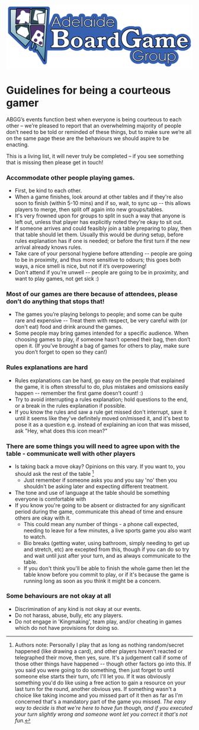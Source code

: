 ![ABGG Logo](/ABGG_Logo.png)

# Guidelines for being a courteous gamer

ABGG’s events function best when everyone is being courteous to each other – we’re pleased to report that an overwhelming majority of people don’t need to be told or reminded of these things, but to make sure we’re all on the same page these are the behaviours we should aspire to be enacting.

This is a living list, it will never truly be completed – if you see something that is missing then please get in touch!

### Accommodate other people playing games.
- First, be kind to each other.
- When a game finishes, look around at other tables and if they're also soon to finish (within 5-10 mins) and if so, wait, to sync up -- this allows players to merge, then split off again into new groups/tables.
- It's very frowned upon for groups to split in such a way that anyone is left out, unless that player has explicitly noted they're okay to sit out.
- If someone arrives and could feasibly join a table preparing to play, then that table should let them.  Usually this would be during setup, before rules explanation has if one is needed; or before the first turn if the new arrival already knows rules.
- Take care of your personal hygiene before attending -- people are going to be in proximity, and thus more sensitive to odours; this goes both ways, a nice smell is nice, but not if it’s overpowering!
- Don't attend if you're unwell -- people are going to be in proximity, and want to play games, not get sick :)

### Most of our games are there because of attendees, please don’t do anything that stops that!
- The games you’re playing belongs to people; and some can be quite rare and expensive -- Treat them with respect, be very careful with (or don't eat) food and drink around the games.
- Some people may bring games intended for a specific audience. When choosing games to play, if someone hasn’t opened their bag, then don’t open it.  (If you’ve brought a bag of games for others to play, make sure you don’t forget to open so they can!)

### Rules explanations are hard
- Rules explanations can be hard, go easy on the people that explained the game, it is often stressful to do, plus mistakes and omissions easily happen -- remember the first game doesn't count! :) 
- Try to avoid interrupting a rules explanation; hold questions to the end, or a break in the rules explanation if possible.  
- If you know the rules and saw a rule get missed don't interrupt, save it until it seems like they've definitely moved on/missed it, and it's best to pose it as a question e.g. instead of explaining an icon that was missed, ask "Hey, what does this icon mean?"

### There are some things you will need to agree upon with the table - communicate well with other players
- Is taking back a move okay?  Opinions on this vary.  If you want to, you should ask the rest of the table [^1]
  - Just remember if someone asks you and you say 'no' then you shouldn't be asking later and expecting different treatment.
- The tone and use of language at the table should be something everyone is comfortable with
- If you know you're going to be absent or distracted for any significant period during the game, communicate this ahead of time and ensure others are okay with it.
  - This could mean any number of things - a phone call expected, needing to leave for a few minutes, a live sports game you also want to watch.
  - Bio breaks (getting water, using bathroom, simply needing to get up and stretch, etc) are excepted from this, though if you can do so try and wait until just after your turn, and as always communicate to the table.
  - If you don't think you'll be able to finish the whole game then let the table know before you commit to play, or if it's because the game is running long as soon as you think it might be a concern.

### Some behaviours are not okay at all
- Discrimination of any kind is not okay at our events.
- Do not harass, abuse, bully, etc any players.
- Do not engage in 'Kingmaking', team play, and/or cheating in games which do not have provisions for doing so. 


[^1]: Authors note: Personally I play that as long as nothing random/secret happened (like drawing a card), and other players haven't reacted or telegraphed their move, then yes, sure.  It's a judgement call if some of those other things have happened -- though other factors go into this.  If you said you were going to do something, then just forget to until someone else starts their turn, ofc I'll let you.  If it was obviously something you'd do like using a free action to gain a resource on your last turn for the round, another obvious yes.  If something wasn't a choice like taking income and you missed part of it then as far as I'm concerned that's a mandatory part of the game you missed.  *The easy way to decide is that we're here to have fun though, and if you executed your turn slightly wrong and someone wont let you correct it that's not fun.*
